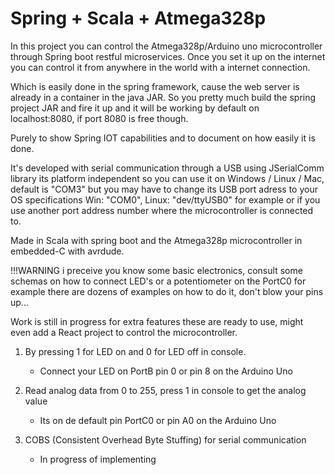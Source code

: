 # Spring + Scala + Atmega328p
In this project you can control the Atmega328p/Arduino uno microcontroller through Spring boot restful microservices.
Once you set it up on the internet you can control it from anywhere in the world with a internet connection.

Which is easily done in the spring framework, cause the web server is already in a container in the java JAR.
So you pretty much build the spring project JAR and fire it up and it will be working by default on localhost:8080, if port 8080 is free though.

Purely to show Spring IOT capabilities and to document on how easily it is done.

It's developed with serial communication through a USB using JSerialComm library its platform independent so you can use it on
Windows / Linux / Mac, default is "COM3" but you may have to change its USB port adress to your OS specifications Win: "COM0", Linux: "dev/ttyUSB0" for example or if you use another port address number where the microcontroller is connected to.

Made in Scala with spring boot and the Atmega328p microcontroller in embedded-C with avrdude.


!!!WARNING i preceive you know some basic electronics, consult some schemas on how to connect LED's or a potentiometer on the PortC0 for example there are dozens of examples on how to do it, don't blow your pins up...

Work is still in progress for extra features these are ready to use, might even add a React project to control the microcontroller.

1. By pressing 1 for LED on and 0 for LED off in console. 
   - Connect your LED on PortB pin 0 or pin 8 on the Arduino Uno

2. Read analog data from 0 to 255, press 1 in console to get the analog value
   - Its on de default pin PortC0 or pin A0 on the Arduino Uno

3. COBS (Consistent Overhead Byte Stuffing) for serial communication
   - In progress of implementing

